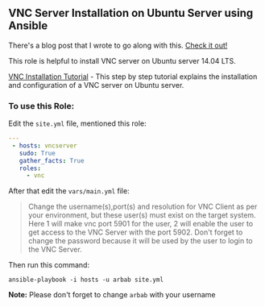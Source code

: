 VNC Server Installation on Ubuntu Server using Ansible
--------
There's a blog post that I wrote to go along with this. [Check it out!]

This role is helpful to install VNC server on Ubuntu server 14.04 LTS.

[VNC Installation Tutorial] - This step by step tutorial explains the installation and configuration of a VNC server on Ubuntu server.

### To use this Role:

Edit the `site.yml` file, mentioned this role:

```yaml
---
 - hosts: vncserver
   sudo: True
   gather_facts: True
   roles:
     - vnc
``` 
After that edit the `vars/main.yml` file:

> Change the username(s),port(s) and resolution for VNC Client as per your environment, but these user(s) must exist on the target system.
> Here 1 will make vnc port 5901 for the user, 2 will enable the user to get access to the VNC Server with the port 5902.
> Don't forget to change the password because it will be used by the user to login to the VNC Server.


Then run this command:

```
ansible-playbook -i hosts -u arbab site.yml
```
**Note:** Please don't forget to change `arbab` with your username

[VNC Installation Tutorial]:https://rbgeek.wordpress.com/2012/06/25/how-to-install-vnc-server-on-ubuntu-server-12-04/
[Check it out!]:https://rbgeek.wordpress.com/2015/03/18/installing-the-vnc-server-on-ubuntu-using-ansible/

